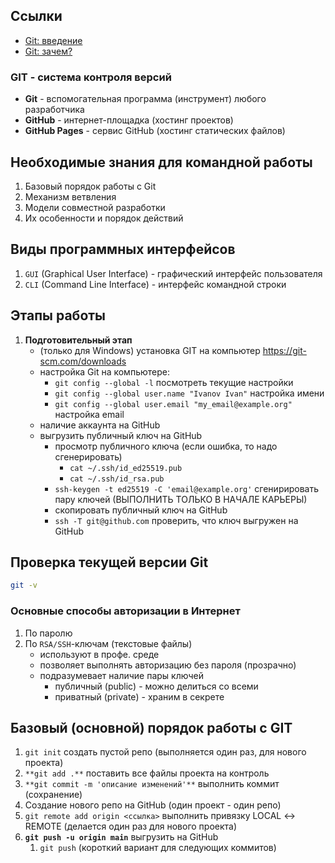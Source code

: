 ## Ссылки

- [Git: введение](https://git-scm.com/book/ru/v2/%D0%92%D0%B2%D0%B5%D0%B4%D0%B5%D0%BD%D0%B8%D0%B5-%D0%9E-%D1%81%D0%B8%D1%81%D1%82%D0%B5%D0%BC%D0%B5-%D0%BA%D0%BE%D0%BD%D1%82%D1%80%D0%BE%D0%BB%D1%8F-%D0%B2%D0%B5%D1%80%D1%81%D0%B8%D0%B9)
- [Git: зачем?](https://www.atlassian.com/ru/git/tutorials/what-is-git)

### GIT - система контроля версий

- **Git** - вспомогательная программа (инструмент) любого разработчика
- **GitHub** - интернет-площадка (хостинг проектов)
- **GitHub Pages** - сервис GitHub (хостинг статических файлов)

## Необходимые знания для командной работы

1. Базовый порядок работы с Git
2. Механизм ветвления
3. Модели совместной разработки
4. Их особенности и порядок действий

## Виды программных интерфейсов

1. `GUI` (Graphical User Interface) - графический интерфейс пользователя
2. `CLI` (Command Line Interface) - интерфейс командной строки

## Этапы работы

1. **Подготовительный этап**
    - (только для Windows) установка GIT на компьютер https://git-scm.com/downloads
    - настройка Git на компьютере:
        - `git config --global -l` посмотреть текущие настройки
        - `git config --global user.name "Ivanov Ivan"` настройка имени
        - `git config --global user.email "my_email@example.org"` настройка email
    - наличие аккаунта на GitHub
    - выгрузить публичный ключ на GitHub
        - просмотр публичного ключа (если ошибка, то надо сгенерировать)
            - `cat ~/.ssh/id_ed25519.pub`
            - `cat ~/.ssh/id_rsa.pub`
        - `ssh-keygen -t ed25519 -C 'email@example.org'` сгенирировать пару ключей (ВЫПОЛНИТЬ ТОЛЬКО В НАЧАЛЕ КАРЬЕРЫ)
        - скопировать публичный ключ на GitHub
        - `ssh -T git@github.com` проверить, что ключ выгружен на GitHub

## Проверка текущей версии Git

```bash
git -v
```

### Основные способы авторизации в Интернет

1. По паролю
2. По `RSA/SSH`-ключам (текстовые файлы)
    - используют в профе. среде
    - позволяет выполнять авторизацию без пароля (прозрачно)
    - подразумевает наличие пары ключей
        - публичный (public) - можно делиться со всеми
        - приватный (private) - храним в секрете

## Базовый (основной) порядок работы с GIT

1. `git init` создать пустой репо (выполняется один раз, для нового проекта)
2. `**git add .**` поставить все файлы проекта на контроль
3. `**git commit -m 'описание изменений'**`  выполнить коммит (сохранение)
4. Создание нового репо на GitHub (один проект - один репо)
5. `git remote add origin <ссылка>` выполнить привязку LOCAL ↔ REMOTE (делается один раз для нового проекта)
6. **`git push -u origin main`** выгрузить на GitHub
    1. `git push` (короткий вариант для следующих коммитов)